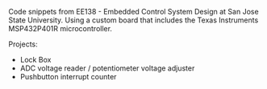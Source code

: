 Code snippets from EE138 - Embedded Control System Design at San Jose State University. Using a custom board that includes the Texas Instruments MSP432P401R microcontroller.

Projects:
* Lock Box
* ADC voltage reader / potentiometer voltage adjuster
* Pushbutton interrupt counter
